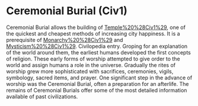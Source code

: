 # Ceremonial Burial (Civ1)

Ceremonial Burial allows the building of [Temple%20%28Civ1%29](temples), one of the quickest and cheapest methods of increasing city happiness.
It is a prerequisite of [Monarchy%20%28Civ1%29](Monarchy) and [Mysticism%20%28Civ1%29](Mysticism).
Civilopedia entry.
Groping for an explanation of the world around them, the earliest humans developed the first concepts of religion. These early forms of worship attempted to give order to the world and assign humans a role in the universe. Gradually the rites of worship grew more sophisticated with sacrifices, ceremonies, vigils, symbology, sacred items, and prayer. One significant step in the advance of worship was the Ceremonial Burial, often a preparation for an afterlife. The remains of Ceremonial Burials offer some of the most detailed information available of past civilizations.